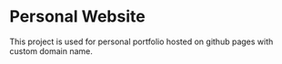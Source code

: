 # Personal Website

This project is used for personal portfolio hosted on github pages with custom domain name.